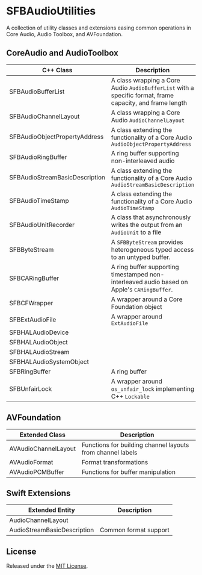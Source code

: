 # SFBAudioUtilities

A collection of utility classes and extensions easing common operations in Core Audio, Audio Toolbox, and AVFoundation.


## CoreAudio and AudioToolbox

| C++ Class | Description |
| --- | --- |
| SFBAudioBufferList | A class wrapping a Core Audio `AudioBufferList` with a specific format, frame capacity, and frame length |
| SFBAudioChannelLayout | A class wrapping a Core Audio `AudioChannelLayout` |
| SFBAudioObjectPropertyAddress | A class extending the functionality of a Core Audio `AudioObjectPropertyAddress` |
| SFBAudioRingBuffer | A ring buffer supporting non-interleaved audio |
| SFBAudioStreamBasicDescription | A class extending the functionality of a Core Audio `AudioStreamBasicDescription` |
| SFBAudioTimeStamp | A class extending the functionality of a Core Audio `AudioTimeStamp` |
| SFBAudioUnitRecorder | A class that asynchronously writes the output from an `AudioUnit` to a file |
| SFBByteStream | A `SFBByteStream` provides heterogeneous typed access to an untyped buffer. |
| SFBCARingBuffer | A ring buffer supporting timestamped non-interleaved audio based on Apple's `CARingBuffer`. |
| SFBCFWrapper | A wrapper around a Core Foundation object|
| SFBExtAudioFile | A wrapper around `ExtAudioFile` |
| SFBHALAudioDevice | |
| SFBHALAudioObject | |
| SFBHALAudioStream | |
| SFBHALAudioSystemObject | |
| SFBRingBuffer | A ring buffer |
| SFBUnfairLock | A wrapper around `os_unfair_lock` implementing C++ `Lockable` |

## AVFoundation

| Extended Class | Description |
| --- | --- |
| AVAudioChannelLayout | Functions for building channel layouts from channel labels |
| AVAudioFormat | Format transformations |
| AVAudioPCMBuffer | Functions for buffer manipulation |

## Swift Extensions

| Extended Entity | Description |
| --- | --- |
| AudioChannelLayout | |
| AudioStreamBasicDescription | Common format support |

## License

Released under the [MIT License](https://github.com/sbooth/SFBAudioUtilities/blob/master/LICENSE.txt).
